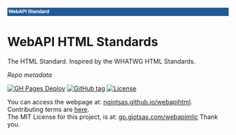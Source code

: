 ![header](https://github.com/ngiotsas/webapihtml/blob/main/assets_header.png?raw=true)
# WebAPI HTML Standards
The HTML Standard. Inspired by the WHATWG HTML Standards.<br/>

_Repo metadata_

[![GH Pages Deploy](https://github.com/ngiotsas/webapihtml/workflows/GH%20Pages%20Deploy/badge.svg)](https://github.com/ngiotsas/webapihtml/actions?query=workflow:"GH+Pages+Deploy")
[![GitHub tag](https://img.shields.io/github/tag/ngiotsas/webapihtml?include_prereleases=&sort=semver&color=blue)](https://github.com/ngiotsas/webapihtml/releases/)
[![License](https://img.shields.io/badge/License-MIT-blue)](#license)

You can access the webpage at: [ngiotsas.github.io/webapihtml](https://ngiotsas.github.io/webapihtml).<br/>
Contributing terms are [here](https://github.com/ngiotsas/webapihtml/blob/main/CONTRIBUTING.md).<br/>
The MIT License for this project, is at: [go.giotsas.com/webapimlic](https://go.giotsas.com/webapimlic)
Thank you.
